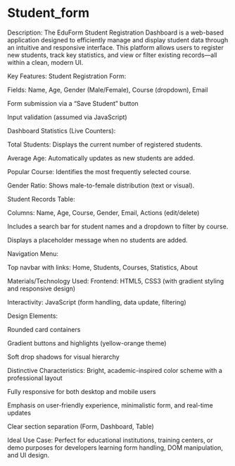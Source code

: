 # Student_form

Description:
The EduForm Student Registration Dashboard is a web-based application designed to efficiently manage and display student data through an intuitive and responsive interface. This platform allows users to register new students, track key statistics, and view or filter existing records—all within a clean, modern UI.

Key Features:
Student Registration Form:

Fields: Name, Age, Gender (Male/Female), Course (dropdown), Email

Form submission via a “Save Student” button

Input validation (assumed via JavaScript)

Dashboard Statistics (Live Counters):

Total Students: Displays the current number of registered students.

Average Age: Automatically updates as new students are added.

Popular Course: Identifies the most frequently selected course.

Gender Ratio: Shows male-to-female distribution (text or visual).

Student Records Table:

Columns: Name, Age, Course, Gender, Email, Actions (edit/delete)

Includes a search bar for student names and a dropdown to filter by course.

Displays a placeholder message when no students are added.

Navigation Menu:

Top navbar with links: Home, Students, Courses, Statistics, About

Materials/Technology Used:
Frontend: HTML5, CSS3 (with gradient styling and responsive design)

Interactivity: JavaScript (form handling, data update, filtering)

Design Elements:

Rounded card containers

Gradient buttons and highlights (yellow-orange theme)

Soft drop shadows for visual hierarchy

Distinctive Characteristics:
Bright, academic-inspired color scheme with a professional layout

Fully responsive for both desktop and mobile users

Emphasis on user-friendly experience, minimalistic form, and real-time updates

Clear section separation (Form, Dashboard, Table)

Ideal Use Case:
Perfect for educational institutions, training centers, or demo purposes for developers learning form handling, DOM manipulation, and UI design.
